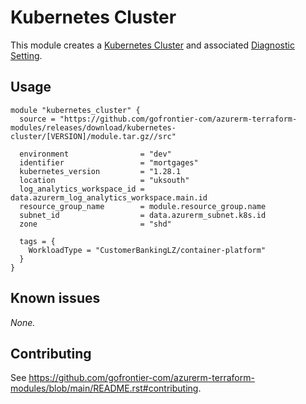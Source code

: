 # Kubernetes Cluster

This module creates a [Kubernetes Cluster](https://registry.terraform.io/providers/hashicorp/azurerm/latest/docs/resources/kubernetes_cluster) and associated [Diagnostic Setting](https://registry.terraform.io/providers/hashicorp/azurerm/latest/docs/resources/monitor_diagnostic_setting).

## Usage

```hcl
module "kubernetes_cluster" {
  source = "https://github.com/gofrontier-com/azurerm-terraform-modules/releases/download/kubernetes-cluster/[VERSION]/module.tar.gz//src"

  environment                = "dev"
  identifier                 = "mortgages"
  kubernetes_version         = "1.28.1
  location                   = "uksouth"
  log_analytics_workspace_id = data.azurerm_log_analytics_workspace.main.id
  resource_group_name        = module.resource_group.name
  subnet_id                  = data.azurerm_subnet.k8s.id
  zone                       = "shd"

  tags = {
    WorkloadType = "CustomerBankingLZ/container-platform"
  }
}
```

## Known issues

_None._

## Contributing

See <https://github.com/gofrontier-com/azurerm-terraform-modules/blob/main/README.rst#contributing>.
